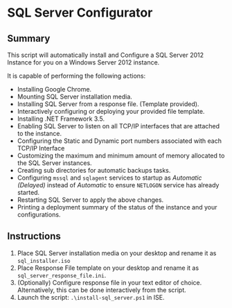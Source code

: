 # SQL Server Configurator

## Summary

This script will automatically install and Configure a SQL Server 2012 Instance for you on a Windows Server 2012 instance.

It is capable of performing the following actions:

* Installing Google Chrome.
* Mounting SQL Server installation media.
* Installing SQL Server from a response file. (Template provided).
* Interactively configuring or deploying your provided file template.
* Installing .NET Framework 3.5.
* Enabling SQL Server to listen on all TCP/IP interfaces that are attached to the instance.
* Configuring the Static and Dynamic port numbers associated with each TCP/IP Interface
* Customizing the maximum and minimum amount of memory allocated to the SQL Server instances.
* Creating sub directories for automatic backups tasks.
* Configuring `mssql` and `sqlagent` services to startup as _Automatic (Delayed)_ instead of _Automatic_ to ensure `NETLOGON` service has already started.
* Restarting SQL Server to apply the above changes.
* Printing a deployment summary of the status of the instance and your configurations.

## Instructions

1. Place SQL Server installation media on your desktop and rename it as `sql_installer.iso`
2. Place Response File template on your desktop and rename it as `sql_server_response_file.ini`.
3. (Optionally) Configure response file in your text editor of choice. Alternatively, this can be done interactively from the script.
4. Launch the script: `.\install-sql_server.ps1` in ISE. 
